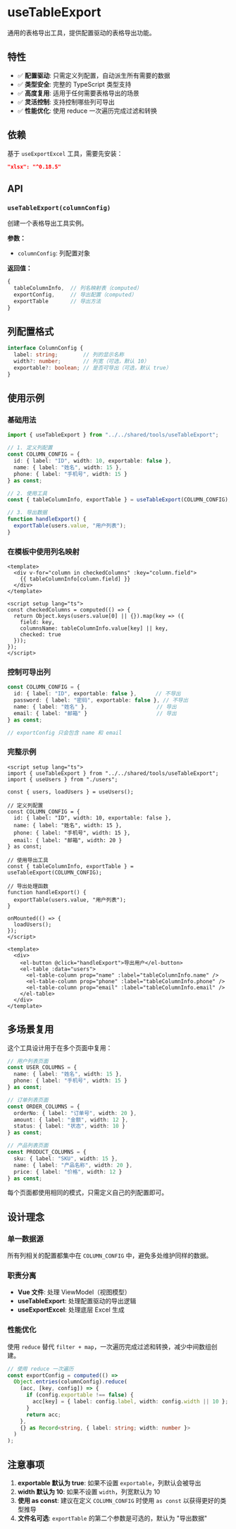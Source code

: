 # useTableExport

通用的表格导出工具，提供配置驱动的表格导出功能。

## 特性

- ✅ **配置驱动**: 只需定义列配置，自动派生所有需要的数据
- ✅ **类型安全**: 完整的 TypeScript 类型支持
- ✅ **高度复用**: 适用于任何需要表格导出的场景
- ✅ **灵活控制**: 支持控制哪些列可导出
- ✅ **性能优化**: 使用 reduce 一次遍历完成过滤和转换

## 依赖

基于 `useExportExcel` 工具，需要先安装：

```json
"xlsx": "^0.18.5"
```

## API

### `useTableExport(columnConfig)`

创建一个表格导出工具实例。

**参数：**
- `columnConfig`: 列配置对象

**返回值：**
```ts
{
  tableColumnInfo,  // 列名映射表（computed）
  exportConfig,     // 导出配置（computed）
  exportTable       // 导出方法
}
```

## 列配置格式

```ts
interface ColumnConfig {
  label: string;        // 列的显示名称
  width?: number;       // 列宽（可选，默认 10）
  exportable?: boolean; // 是否可导出（可选，默认 true）
}
```

## 使用示例

### 基础用法

```ts
import { useTableExport } from "../../shared/tools/useTableExport";

// 1. 定义列配置
const COLUMN_CONFIG = {
  id: { label: "ID", width: 10, exportable: false },
  name: { label: "姓名", width: 15 },
  phone: { label: "手机号", width: 15 }
} as const;

// 2. 使用工具
const { tableColumnInfo, exportTable } = useTableExport(COLUMN_CONFIG);

// 3. 导出数据
function handleExport() {
  exportTable(users.value, "用户列表");
}
```

### 在模板中使用列名映射

```vue
<template>
  <div v-for="column in checkedColumns" :key="column.field">
    {{ tableColumnInfo[column.field] }}
  </div>
</template>

<script setup lang="ts">
const checkedColumns = computed(() => {
  return Object.keys(users.value[0] || {}).map(key => ({
    field: key,
    columnsName: tableColumnInfo.value[key] || key,
    checked: true
  }));
});
</script>
```

### 控制可导出列

```ts
const COLUMN_CONFIG = {
  id: { label: "ID", exportable: false },      // 不导出
  password: { label: "密码", exportable: false }, // 不导出
  name: { label: "姓名" },                      // 导出
  email: { label: "邮箱" }                      // 导出
} as const;

// exportConfig 只会包含 name 和 email
```

### 完整示例

```vue
<script setup lang="ts">
import { useTableExport } from "../../shared/tools/useTableExport";
import { useUsers } from "./users";

const { users, loadUsers } = useUsers();

// 定义列配置
const COLUMN_CONFIG = {
  id: { label: "ID", width: 10, exportable: false },
  name: { label: "姓名", width: 15 },
  phone: { label: "手机号", width: 15 },
  email: { label: "邮箱", width: 20 }
} as const;

// 使用导出工具
const { tableColumnInfo, exportTable } = useTableExport(COLUMN_CONFIG);

// 导出处理函数
function handleExport() {
  exportTable(users.value, "用户列表");
}

onMounted(() => {
  loadUsers();
});
</script>

<template>
  <div>
    <el-button @click="handleExport">导出用户</el-button>
    <el-table :data="users">
      <el-table-column prop="name" :label="tableColumnInfo.name" />
      <el-table-column prop="phone" :label="tableColumnInfo.phone" />
      <el-table-column prop="email" :label="tableColumnInfo.email" />
    </el-table>
  </div>
</template>
```

## 多场景复用

这个工具设计用于在多个页面中复用：

```ts
// 用户列表页面
const USER_COLUMNS = {
  name: { label: "姓名", width: 15 },
  phone: { label: "手机号", width: 15 }
} as const;

// 订单列表页面
const ORDER_COLUMNS = {
  orderNo: { label: "订单号", width: 20 },
  amount: { label: "金额", width: 12 },
  status: { label: "状态", width: 10 }
} as const;

// 产品列表页面
const PRODUCT_COLUMNS = {
  sku: { label: "SKU", width: 15 },
  name: { label: "产品名称", width: 20 },
  price: { label: "价格", width: 12 }
} as const;
```

每个页面都使用相同的模式，只需定义自己的列配置即可。

## 设计理念

### 单一数据源
所有列相关的配置都集中在 `COLUMN_CONFIG` 中，避免多处维护同样的数据。

### 职责分离
- **Vue 文件**: 处理 ViewModel（视图模型）
- **useTableExport**: 处理配置驱动的导出逻辑
- **useExportExcel**: 处理底层 Excel 生成

### 性能优化
使用 `reduce` 替代 `filter + map`，一次遍历完成过滤和转换，减少中间数组创建。

```ts
// 使用 reduce 一次遍历
const exportConfig = computed(() =>
  Object.entries(columnConfig).reduce(
    (acc, [key, config]) => {
      if (config.exportable !== false) {
        acc[key] = { label: config.label, width: config.width || 10 };
      }
      return acc;
    },
    {} as Record<string, { label: string; width: number }>
  )
);
```

## 注意事项

1. **exportable 默认为 true**: 如果不设置 `exportable`，列默认会被导出
2. **width 默认为 10**: 如果不设置 `width`，列宽默认为 10
3. **使用 as const**: 建议在定义 `COLUMN_CONFIG` 时使用 `as const` 以获得更好的类型推导
4. **文件名可选**: `exportTable` 的第二个参数是可选的，默认为 "导出数据"

